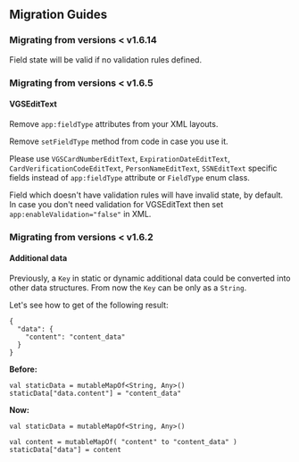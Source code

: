 ## Migration Guides

### Migrating from versions < v1.6.14

Field state will be valid if no validation rules defined.

### Migrating from versions < v1.6.5

#### VGSEditText
Remove `app:fieldType` attributes from your XML layouts.

Remove `setFieldType` method from code in case you use it.

Please use `VGSCardNumberEditText`, `ExpirationDateEditText`, `CardVerificationCodeEditText`, `PersonNameEditText`, `SSNEditText`
specific fields instead of `app:fieldType` attribute or `FieldType` enum class.

Field which doesn't have validation rules will have invalid state, by default.
In case you don't need validation for VGSEditText then set `app:enableValidation="false"` in XML.


### Migrating from versions < v1.6.2

#### Additional data
Previously, a `Key` in static or dynamic additional data could be converted into other data structures. From now the `Key` can be only as a `String`. 

Let's see how to get of the following result:
```
{
  "data": {
    "content": "content_data"
  }
}
```

**Before:**

```
val staticData = mutableMapOf<String, Any>()
staticData["data.content"] = "content_data"
```

**Now:**

```
val staticData = mutableMapOf<String, Any>()

val content = mutableMapOf( "content" to "content_data" )
staticData["data"] = content
```
